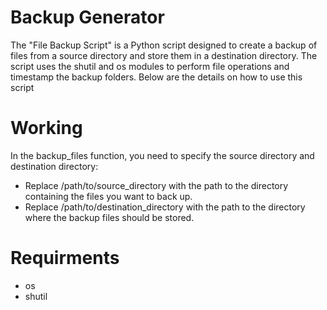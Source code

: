 # Backup Generator 

The "File Backup Script" is a Python script designed to create a backup of files from a source directory and store them in a destination directory. The script uses the shutil and os modules to perform file operations and timestamp the backup folders. Below are the details on how to use this script

# Working

In the backup_files function, you need to specify the source directory and destination directory:
- Replace /path/to/source_directory with the path to the directory containing the files you want to back up.
- Replace /path/to/destination_directory with the path to the directory where the backup files should be stored.

# Requirments

- os
- shutil
